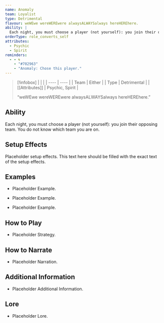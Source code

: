 ```yaml
---
name: Anomaly
team: Loyalist
type: Detrimental
flavour: weWEwe wereWEREwere alwaysALWAYSalways hereHEREhere.
ability: |
  Each night, you must choose a player (not yourself): you join their opposing team. You do not know which team you are on.
orderType: role_converts_self
attributes:
  - Psychic
  - Spirit
reminders:
  - - 🌀
    - "#702963"
    - "Anomaly: Chose this player."
---
```

> [!infobox]
> |  |  |
> | ---- | ---- |
> | Team | Either |
> | Type | Detrimental |
> | [[Attributes]] | Psychic, Spirit |
> 
>  “weWEwe wereWEREwere alwaysALWAYSalways hereHEREhere.”

## Ability
Each night, you must choose a player (not yourself): you join their opposing team. You do not know which team you are on.

## Setup Effects
Placeholder setup effects. This text here should be filled with the exact text of the setup effects.

## Examples
- Placeholder Example.

- Placeholder Example.

- Placeholder Example.

## How to Play
- Placeholder Strategy.

## How to Narrate
- Placeholder Narration.

## Additional Information
- Placeholder Additional Information.

## Lore
- Placeholder Lore.
